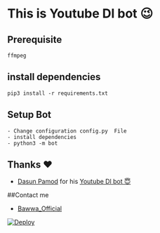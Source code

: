 # This is Youtube Dl bot 😉
## Prerequisite
    ffmpeg
  
    
## install dependencies
    pip3 install -r requirements.txt


## Setup Bot
    - Change configuration config.py  File
    - install dependencies
    - python3 -m bot
    
## Thanks ❤️
* [Dasun Pamod](https://telegram.dog/dasun_pamod) for his [Youtube Dl bot 😇](https://github.com/dasunpamod/Youtube-Downloader-Bot)

##Contact me
* [Bawwa_Official](https://telegram.dog/Official_Bawwa)

[![Deploy](https://www.herokucdn.com/deploy/button.svg)](https://heroku.com/deploy?template=https://github.com/OfficialBawwa/Youtube-Downloader-Bot)
